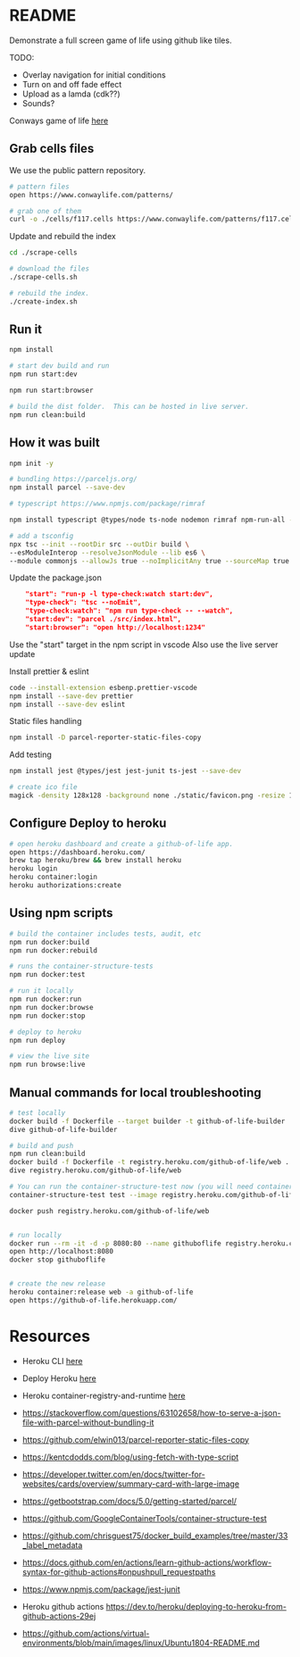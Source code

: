 # README
Demonstrate a full screen game of life using github like tiles. 

TODO:
* Overlay navigation for initial conditions
* Turn on and off fade effect
* Upload as a lamda (cdk??)
* Sounds? 


Conways game of life [here](https://en.wikipedia.org/wiki/Conway%27s_Game_of_Life)  

## Grab cells files
We use the public pattern repository.  

```sh
# pattern files
open https://www.conwaylife.com/patterns/

# grab one of them
curl -o ./cells/f117.cells https://www.conwaylife.com/patterns/f117.cells
```

Update and rebuild the index  
```sh
cd ./scrape-cells

# download the files
./scrape-cells.sh

# rebuild the index.
./create-index.sh
```

## Run it
```sh
npm install

# start dev build and run
npm run start:dev

npm run start:browser

# build the dist folder.  This can be hosted in live server. 
npm run clean:build
```

## How it was built

```sh
npm init -y  

# bundling https://parceljs.org/
npm install parcel --save-dev

# typescript https://www.npmjs.com/package/rimraf

npm install typescript @types/node ts-node nodemon rimraf npm-run-all --save-dev  

# add a tsconfig
npx tsc --init --rootDir src --outDir build \
--esModuleInterop --resolveJsonModule --lib es6 \
--module commonjs --allowJs true --noImplicitAny true --sourceMap true
```

Update the package.json
```json
    "start": "run-p -l type-check:watch start:dev",
    "type-check": "tsc --noEmit",
    "type-check:watch": "npm run type-check -- --watch",
    "start:dev": "parcel ./src/index.html",
    "start:browser": "open http://localhost:1234"
```

Use the "start" target in the npm script in vscode
Also use the live server update

Install prettier & eslint
```sh
code --install-extension esbenp.prettier-vscode
npm install --save-dev prettier 
npm install --save-dev eslint 
```

Static files handling
```sh
npm install -D parcel-reporter-static-files-copy
```

Add testing
```sh
npm install jest @types/jest jest-junit ts-jest --save-dev  
```

```sh
# create ico file
magick -density 128x128 -background none ./static/favicon.png -resize 128x128 ./static/favicon.ico
```
## Configure Deploy to heroku
```sh
# open heroku dashboard and create a github-of-life app.
open https://dashboard.heroku.com/
brew tap heroku/brew && brew install heroku
heroku login
heroku container:login
heroku authorizations:create       
```

## Using npm scripts

```sh
# build the container includes tests, audit, etc
npm run docker:build
npm run docker:rebuild

# runs the container-structure-tests
npm run docker:test

# run it locally
npm run docker:run 
npm run docker:browse
npm run docker:stop

# deploy to heroku
npm run deploy

# view the live site
npm run browse:live
```


## Manual commands for local troubleshooting
```sh
# test locally
docker build -f Dockerfile --target builder -t github-of-life-builder .
dive github-of-life-builder

# build and push
npm run clean:build   
docker build -f Dockerfile -t registry.heroku.com/github-of-life/web .
dive registry.heroku.com/github-of-life/web

# You can run the container-structure-test now (you will need container-structure-test installed)
container-structure-test test --image registry.heroku.com/github-of-life/web --config ./container-structure-tests.yaml 

docker push registry.heroku.com/github-of-life/web


# run locally 
docker run --rm -it -d -p 8080:80 --name githuboflife registry.heroku.com/github-of-life/web  
open http://localhost:8080
docker stop githuboflife


# create the new release
heroku container:release web -a github-of-life
open https://github-of-life.herokuapp.com/
```





# Resources 
* Heroku CLI [here](https://devcenter.heroku.com/articles/heroku-cli)
* Deploy Heroku [here](https://dashboard.heroku.com/apps/leaving-conde/deploy/heroku-container)
* Heroku container-registry-and-runtime [here](https://devcenter.heroku.com/articles/container-registry-and-runtime)
* https://stackoverflow.com/questions/63102658/how-to-serve-a-json-file-with-parcel-without-bundling-it
* https://github.com/elwin013/parcel-reporter-static-files-copy
* https://kentcdodds.com/blog/using-fetch-with-type-script
* https://developer.twitter.com/en/docs/twitter-for-websites/cards/overview/summary-card-with-large-image
* https://getbootstrap.com/docs/5.0/getting-started/parcel/


* https://github.com/GoogleContainerTools/container-structure-test
* https://github.com/chrisguest75/docker_build_examples/tree/master/33_label_metadata

* https://docs.github.com/en/actions/learn-github-actions/workflow-syntax-for-github-actions#onpushpull_requestpaths

* https://www.npmjs.com/package/jest-junit

* Heroku github actions https://dev.to/heroku/deploying-to-heroku-from-github-actions-29ej

* https://github.com/actions/virtual-environments/blob/main/images/linux/Ubuntu1804-README.md